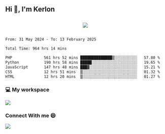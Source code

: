 ## Hi 👋, I'm Kerlon

<p align="center" style="margin: 30px;">
 
 <img src="https://skillicons.dev/icons?i=html,css,bootstrap,js,nodejs,jquery,python,flask,php,mysql,lua,sqlite,firebase">


</p>
<!--START_SECTION:waka-->

```txt
From: 31 May 2024 - To: 13 February 2025

Total Time: 964 hrs 14 mins

PHP              561 hrs 52 mins ██████████████▒░░░░░░░░░░   57.80 %
Python           190 hrs 58 mins █████░░░░░░░░░░░░░░░░░░░░   19.65 %
JavaScript       147 hrs 48 mins ███▓░░░░░░░░░░░░░░░░░░░░░   15.21 %
CSS              12 hrs 51 mins  ▒░░░░░░░░░░░░░░░░░░░░░░░░   01.32 %
HTML             12 hrs 20 mins  ▒░░░░░░░░░░░░░░░░░░░░░░░░   01.27 %
```

<!--END_SECTION:waka-->


<p align="center">
 <h3>💻 My workspace</h3>
    <img src="https://skillicons.dev/icons?i=mint" />
</p>

<p align="center">
 <h3>Connect With me 😄</h3> 
    <a href="https://www.linkedin.com/in/kerlon-fernandes"><img src="https://skillicons.dev/icons?i=linkedin" />
  </a>
</p>



